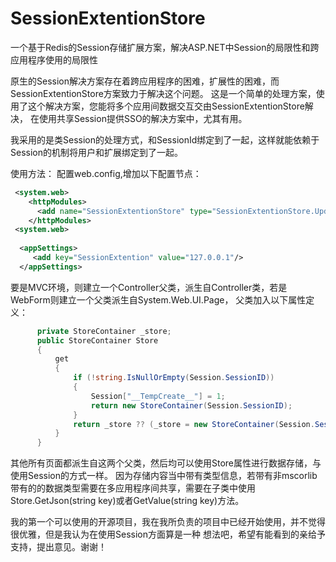 SessionExtentionStore
======================

一个基于Redis的Session存储扩展方案，解决ASP.NET中Session的局限性和跨应用程序使用的局限性

原生的Session解决方案存在着跨应用程序的困难，扩展性的困难，而SessionExtentionStore方案致力于解决这个问题。
这是一个简单的处理方案，使用了这个解决方案，您能将多个应用间数据交互交由SessionExtentionStore解决，
在使用共享Session提供SSO的解决方案中，尤其有用。

我采用的是类Session的处理方式，和SessionId绑定到了一起，这样就能依赖于Session的机制将用户和扩展绑定到了一起。

使用方法：
配置web.config,增加以下配置节点：
```xml
 <system.web>
    <httpModules>
      <add name="SessionExtentionStore" type="SessionExtentionStore.UpdateTTL"/>
    </httpModules>
 <system.web> 
 
  <appSettings>
     <add key="SessionExtention" value="127.0.0.1"/>
  </appSettings>
 ```
  
  要是MVC环境，则建立一个Controller父类，派生自Controller类，若是WebForm则建立一个父类派生自System.Web.UI.Page，
  父类加入以下属性定义：
  ```csharp
        private StoreContainer _store;
        public StoreContainer Store
        {
            get
            {
                if (!string.IsNullOrEmpty(Session.SessionID))
                {
                    Session["__TempCreate__"] = 1;
                    return new StoreContainer(Session.SessionID);
                }
                return _store ?? (_store = new StoreContainer(Session.SessionID));
            }
        }
  ```
        
  其他所有页面都派生自这两个父类，然后均可以使用Store属性进行数据存储，与使用Session的方式一样。
  因为存储内容当中带有类型信息，若带有非mscorlib带有的的数据类型需要在多应用程序间共享，需要在子类中使用
  Store.GetJson(string key)或者GetValue<T>(string key)方法。
  
  我的第一个可以使用的开源项目，我在我所负责的项目中已经开始使用，并不觉得很优雅，但是我认为在使用Session方面算是一种
  想法吧，希望有能看到的亲给予支持，提出意见。谢谢！
